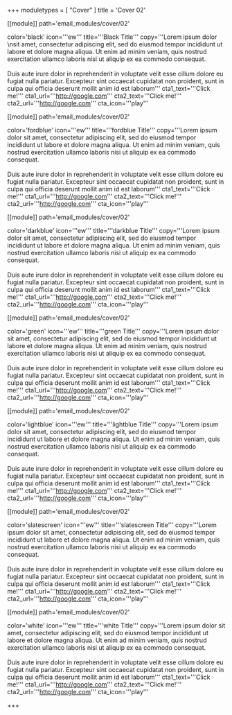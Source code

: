 +++
moduletypes = [ "Cover" ]
title = 'Cover 02'


[[module]]
path='email_modules/cover/02'

color='black'
icon='''ew'''
title='''Black Title'''
copy='''Lorem ipsum dolor \nsit amet, consectetur adipiscing elit, sed do eiusmod tempor incididunt ut labore et dolore magna aliqua. Ut enim ad minim veniam, quis nostrud exercitation ullamco laboris nisi ut aliquip ex ea commodo consequat. <br><br> Duis aute irure dolor in reprehenderit in voluptate velit esse cillum dolore eu fugiat nulla pariatur. Excepteur sint occaecat cupidatat non proident, sunt in culpa qui officia deserunt mollit anim id est laborum'''
cta1_text='''Click me!'''
cta1_url='''http://google.com'''
cta2_text='''Click me!'''
cta2_url='''http://google.com'''
cta_icon='''play'''


[[module]]
path='email_modules/cover/02'

color='fordblue'
icon='''ew'''
title='''fordblue Title'''
copy='''Lorem ipsum dolor sit amet, consectetur adipiscing elit, sed do eiusmod tempor incididunt ut labore et dolore magna aliqua. Ut enim ad minim veniam, quis nostrud exercitation ullamco laboris nisi ut aliquip ex ea commodo consequat.</br></br>Duis aute irure dolor in reprehenderit in voluptate velit esse cillum dolore eu fugiat nulla pariatur. Excepteur sint occaecat cupidatat non proident, sunt in culpa qui officia deserunt mollit anim id est laborum'''
cta1_text='''Click me!'''
cta1_url='''http://google.com'''
cta2_text='''Click me!'''
cta2_url='''http://google.com'''
cta_icon='''play'''


[[module]]
path='email_modules/cover/02'

color='darkblue'
icon='''ew'''
title='''darkblue Title'''
copy='''Lorem ipsum dolor sit amet, consectetur adipiscing elit, sed do eiusmod tempor incididunt ut labore et dolore magna aliqua. Ut enim ad minim veniam, quis nostrud exercitation ullamco laboris nisi ut aliquip ex ea commodo consequat.<br><br>Duis aute irure dolor in reprehenderit in voluptate velit esse cillum dolore eu fugiat nulla pariatur. Excepteur sint occaecat cupidatat non proident, sunt in culpa qui officia deserunt mollit anim id est laborum'''
cta1_text='''Click me!'''
cta1_url='''http://google.com'''
cta2_text='''Click me!'''
cta2_url='''http://google.com'''
cta_icon='''play'''


[[module]]
path='email_modules/cover/02'

color='green'
icon='''ew'''
title='''green Title'''
copy='''Lorem ipsum dolor sit amet, consectetur adipiscing elit, sed do eiusmod tempor incididunt ut labore et dolore magna aliqua. Ut enim ad minim veniam, quis nostrud exercitation ullamco laboris nisi ut aliquip ex ea commodo consequat.<br><br>Duis aute irure dolor in reprehenderit in voluptate velit esse cillum dolore eu fugiat nulla pariatur. Excepteur sint occaecat cupidatat non proident, sunt in culpa qui officia deserunt mollit anim id est laborum'''
cta1_text='''Click me!'''
cta1_url='''http://google.com'''
cta2_text='''Click me!'''
cta2_url='''http://google.com'''
cta_icon='''play'''


[[module]]
path='email_modules/cover/02'

color='lightblue'
icon='''ew'''
title='''lightblue Title'''
copy='''Lorem ipsum dolor sit amet, consectetur adipiscing elit, sed do eiusmod tempor incididunt ut labore et dolore magna aliqua. Ut enim ad minim veniam, quis nostrud exercitation ullamco laboris nisi ut aliquip ex ea commodo consequat.<br><br>Duis aute irure dolor in reprehenderit in voluptate velit esse cillum dolore eu fugiat nulla pariatur. Excepteur sint occaecat cupidatat non proident, sunt in culpa qui officia deserunt mollit anim id est laborum'''
cta1_text='''Click me!'''
cta1_url='''http://google.com'''
cta2_text='''Click me!'''
cta2_url='''http://google.com'''
cta_icon='''play'''


[[module]]
path='email_modules/cover/02'

color='slatescreen'
icon='''ew'''
title='''slatescreen Title'''
copy='''Lorem ipsum dolor sit amet, consectetur adipiscing elit, sed do eiusmod tempor incididunt ut labore et dolore magna aliqua. Ut enim ad minim veniam, quis nostrud exercitation ullamco laboris nisi ut aliquip ex ea commodo consequat.<br><br>Duis aute irure dolor in reprehenderit in voluptate velit esse cillum dolore eu fugiat nulla pariatur. Excepteur sint occaecat cupidatat non proident, sunt in culpa qui officia deserunt mollit anim id est laborum'''
cta1_text='''Click me!'''
cta1_url='''http://google.com'''
cta2_text='''Click me!'''
cta2_url='''http://google.com'''
cta_icon='''play'''


[[module]]
path='email_modules/cover/02'

color='white'
icon='''ew'''
title='''white Title'''
copy='''Lorem ipsum dolor sit amet, consectetur adipiscing elit, sed do eiusmod tempor incididunt ut labore et dolore magna aliqua. Ut enim ad minim veniam, quis nostrud exercitation ullamco laboris nisi ut aliquip ex ea commodo consequat.<br><br>Duis aute irure dolor in reprehenderit in voluptate velit esse cillum dolore eu fugiat nulla pariatur. Excepteur sint occaecat cupidatat non proident, sunt in culpa qui officia deserunt mollit anim id est laborum'''
cta1_text='''Click me!'''
cta1_url='''http://google.com'''
cta2_text='''Click me!'''
cta2_url='''http://google.com'''
cta_icon='''play'''


+++